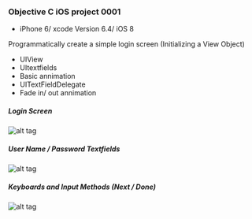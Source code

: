 ### Objective C iOS project 0001
* iPhone 6/ xcode Version 6.4/ iOS 8


Programmatically create a simple login screen (Initializing a View Object) 
 
 * UIView 
 * UItextfields 
 * Basic annimation
 * UITextFieldDelegate
 * Fade in/ out annimation
 
 
##### Login Screen
![alt tag](https://cloud.githubusercontent.com/assets/5943800/9666518/6ff1a1ca-522b-11e5-955e-965231ea93c8.png)

##### User Name / Password Textfields
![alt tag](https://cloud.githubusercontent.com/assets/5943800/9666825/47bf7cc0-522d-11e5-9b69-bd63a537e27a.png)

##### Keyboards and Input Methods (Next / Done)
![alt tag](https://cloud.githubusercontent.com/assets/5943800/9666831/4d8b2b68-522d-11e5-9d7c-48a27d0b8033.png)

